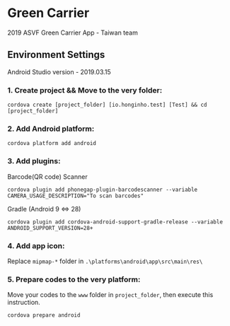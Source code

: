 # Green Carrier
2019 ASVF Green Carrier App - Taiwan team

## Environment Settings
Android Studio version - 2019.03.15

### 1. Create project && Move to the very folder:
```shell
cordova create [project_folder] [io.honginho.test] [Test] && cd [project_folder]
```

### 2. Add Android platform:
```shell
cordova platform add android
```

### 3. Add plugins:
Barcode(QR code) Scanner
```shell
cordova plugin add phonegap-plugin-barcodescanner --variable CAMERA_USAGE_DESCRIPTION="To scan barcodes"
```

Gradle (Android 9 <=> 28)
```shell
cordova plugin add cordova-android-support-gradle-release --variable ANDROID_SUPPORT_VERSION=28+
```

### 4. Add app icon:
Replace `mipmap-*` folder in `.\platforms\android\app\src\main\res\`

### 5. Prepare codes to the very platform:
Move your codes to the `www` folder in `project_folder`, then execute this instruction.
```shell
cordova prepare android
```
